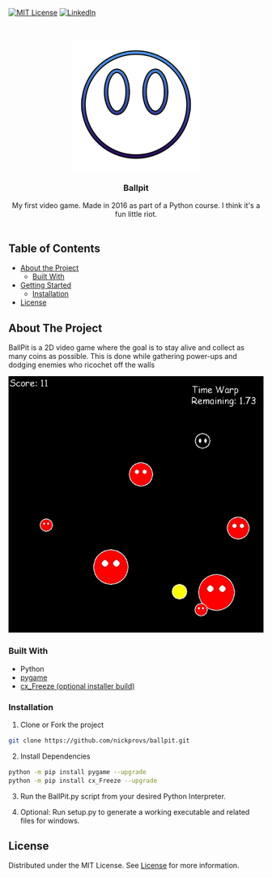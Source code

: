 <!-- PROJECT SHIELDS -->
<!--
*** I'm using markdown "reference style" links for readability.
*** Reference links are enclosed in brackets [ ] instead of parentheses ( ).
*** See the bottom of this document for the declaration of the reference variables
*** for contributors-url, forks-url, etc. This is an optional, concise syntax you may use.
*** https://www.markdownguide.org/basic-syntax/#reference-style-links
-->

[![MIT License][license-shield]][license-url]
[![LinkedIn][linkedin-shield]][linkedin-url]

<!-- PROJECT LOGO -->
<br />
<p align="center">
  <a href="https://github.com/nickprovs/Ballpit">
    <img src="_meta/logo.png" alt="Logo" width="256" height="256">
  </a>

  <h3 align="center">Ballpit</h3>

  <p align="center">
    My first video game. Made in 2016 as part of a Python course. I think it's a fun little riot.
    <br />
    <br />
  </p>
</p>

<!-- TABLE OF CONTENTS -->

## Table of Contents

- [About the Project](#about-the-project)
  - [Built With](#built-with)
- [Getting Started](#getting-started)
  - [Installation](#installation)
- [License](#license)

<!-- ABOUT THE PROJECT -->

## About The Project

BallPit is a 2D video game where the goal is to stay alive and collect as many coins as possible.
This is done while gathering power-ups and dodging enemies who ricochet off the walls

[![Product Name Screen Shot][product-screenshot]](/_meta/sample.jpg)

### Built With

- Python
- [pygame](https://github.com/pygame/)
- [cx_Freeze (optional installer build)](https://github.com/marcelotduarte/cx_Freeze)

<!-- GETTING STARTED -->

### Installation

1. Clone or Fork the project

```sh
git clone https://github.com/nickprovs/ballpit.git
```

2. Install Dependencies

```sh
python -m pip install pygame --upgrade
python -m pip install cx_Freeze --upgrade
```

3. Run the BallPit.py script from your desired Python Interpreter.

4. Optional: Run setup.py to generate a working executable and related files for windows.

<!-- LICENSE -->

## License

Distributed under the MIT License. See [License](LICENSE.md) for more information.

<!-- MARKDOWN LINKS & IMAGES -->
<!-- https://www.markdownguide.org/basic-syntax/#reference-style-links -->

[license-shield]: https://img.shields.io/badge/License-MIT-yellow.svg
[license-url]: https://github.com/nickprovs/ballpit/blob/master/LICENSE.txt
[linkedin-shield]: https://img.shields.io/badge/-LinkedIn-black.svg?style=flat-square&logo=linkedin&colorB=555
[linkedin-url]: https://linkedin.com/in/nickprovs
[product-screenshot]: _meta/sample.jpg
